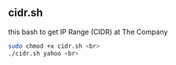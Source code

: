 ## cidr.sh 
this bash to get IP Range (CIDR) at The Company <br>
```bash
sudo chmod +x cidr.sh <br>
./cidr.sh yahoo <br> 
 ```
